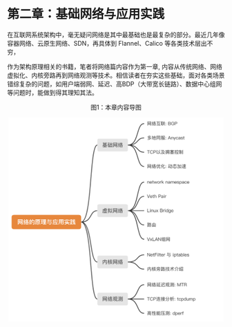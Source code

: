 # 第二章：基础网络与应用实践

在互联网系统架构中，毫无疑问网络是其中最基础也是最复杂的部分。最近几年像容器网络、云原生网络、SDN，再具体到 Flannel、Calico 等各类技术层出不穷，

作为架构原理相关的书籍，笔者将网络篇内容作为第一章, 内容从传统网络、网络虚拟化、内核旁路再到网络观测等技术。相信读者在夯实这些基础，面对各类场景错综复杂的问题，如用户端弱网、延迟、高BDP（大带宽长链路）、数据中心组网等问题时，能做到得其理知其法。


<div  align="center">
	<p>图1：本章内容导图 </p>
	<img src="../assets/guide.png" width = "500"  align=center />
</div>
